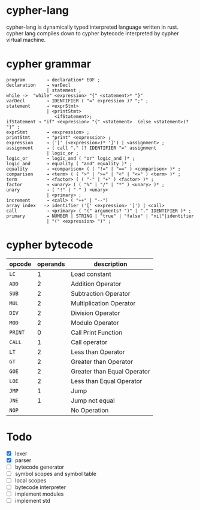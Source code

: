 # cypher-lang

cypher-lang is dynamically typed interpreted language written in rust. cypher lang compiles down to cypher bytecode interpreted by cypher virtual machine.


# cypher grammar
```
program        → declaration* EOF ;
declaration    → varDecl
               | statement ;
while ->  "while" <expression> "{" <statement>* "}"
varDecl        → IDENTIFIER ( "=" expression )? ";" ;
statement      → <exprStmt>
               | <printStmt>
                  <ifStatement>;
ifStatement → "if" <expression> "{" <statement>  (else <statement>)? "}" ;
exprStmt       → <expression> ;
printStmt      → "print" <expression> ;
expression     → ('[' (<expression>)* ']') | <assignment> ;
assignment     → ( call "." )? IDENTIFIER "=" assignment
               | logic_or ;
logic_or       → logic_and ( "or" logic_and )* ;
logic_and      → equality ( "and" equality )* ;
equality       → <comparison> ( ( "!=" | "==" ) <comparison> )* ;
comparison     → <term> ( ( ">" | ">=" | "<" | "<=" ) <term> )* ;
term           → <factor> ( ( "-" | "+" ) <factor> )* ;
factor         → <unary> ( ( "%" | "/" | "*" ) <unary> )* ;
unary          → ( "!" | "-" ) <unary>
               | <primary> ;
increment      → <call> ( "++" | "--")
array index   -> identifier ('[' <expression> ']') | <call>
call           → <primary> ( "(" arguments? ")" | "." IDENTIFIER )* ;
primary        → NUMBER | STRING | "true" | "false" | "nil"|identifier
               | "(" <expression> ")" ;
```
# cypher bytecode

| opcode | operands | description |
| --------| -------- | ----------- |
| `LC` | 1 | Load constant |
| `ADD` | 2 | Addition Operator |
| `SUB` | 2 | Subtraction Operator |
| `MUL` | 2 | Multiplication Operator|
| `DIV` | 2 | Division Operator |
| `MOD` | 2 | Modulo Operator|
|`PRINT`| 0 | Call Print Function |
|`CALL`| 1| Call operator|
|`LT`| 2| Less than Operator|
|`GT`| 2| Greater than Operator|  
|`GOE`| 2| Greater than Equal Operator|  
|`LOE`| 2| Less than Equal Operator|
|`JMP`| 1 | Jump |
|`JNE`| 1 | Jump not equal |
|`NOP`| |No Operation|  




# Todo
- [x] lexer
- [x] parser
- [ ] bytecode generator
- [ ] symbol scopes and symbol table
- [ ] local scopes
- [ ] bytecode interpreter
- [ ] implement modules
- [ ] implement std